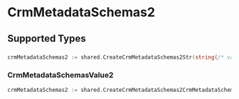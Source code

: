 # CrmMetadataSchemas2


## Supported Types

### 

```go
crmMetadataSchemas2 := shared.CreateCrmMetadataSchemas2Str(string{/* values here */})
```

### CrmMetadataSchemasValue2

```go
crmMetadataSchemas2 := shared.CreateCrmMetadataSchemas2CrmMetadataSchemasValue2(shared.CrmMetadataSchemasValue2{/* values here */})
```

